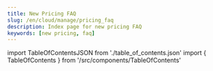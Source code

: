```yaml
---
title: New Pricing FAQ
slug: /en/cloud/manage/pricing_faq
description: Index page for new pricing FAQ
keywords: [new pricing, faq]
---
```


import TableOfContentsJSON from './table_of_contents.json'
import { TableOfContents } from '/src/components/TableOfContents'

<TableOfContents items={TableOfContentsJSON} />
